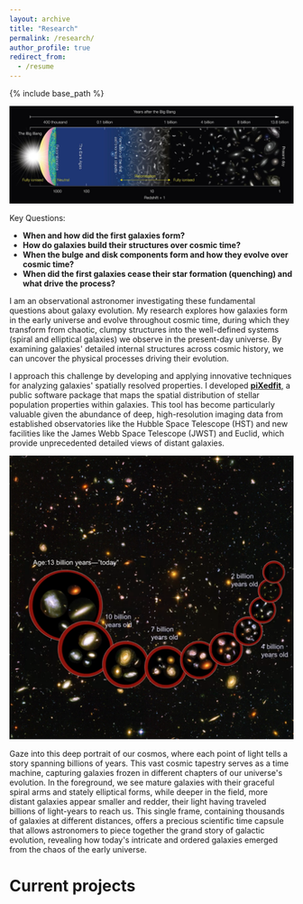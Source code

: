 ```yaml
---
layout: archive
title: "Research"
permalink: /research/
author_profile: true
redirect_from:
  - /resume
---
```


{% include base_path %}

![fig1](/images/univev1.png)

Key Questions:

+ **When and how did the first galaxies form?**
+ **How do galaxies build their structures over cosmic time?**
+ **When the bulge and disk components form and how they evolve over cosmic time?**
+ **When did the first galaxies cease their star formation (quenching) and what drive the process?**

I am an observational astronomer investigating these fundamental questions about galaxy evolution. My research explores how galaxies form in the early universe and evolve throughout cosmic time, during which they transform from chaotic, clumpy structures into the well-defined systems (spiral and elliptical galaxies) we observe in the present-day universe. By examining galaxies' detailed internal structures across cosmic history, we can uncover the physical processes driving their evolution.

I approach this challenge by developing and applying innovative techniques for analyzing galaxies' spatially resolved properties. I developed [**piXedfit**,](https://github.com/aabdurrouf/piXedfit) a public software package that maps the spatial distribution of stellar population properties within galaxies. This tool has become particularly valuable given the abundance of deep, high-resolution imaging data from established observatories like the Hubble Space Telescope (HST) and new facilities like the James Webb Space Telescope (JWST) and Euclid, which provide unprecedented detailed views of distant galaxies.

![fig2](/images/galev1.png)

Gaze into this deep portrait of our cosmos, where each point of light tells a story spanning billions of years. This vast cosmic tapestry serves as a time machine, capturing galaxies frozen in different chapters of our universe's evolution. In the foreground, we see mature galaxies with their graceful spiral arms and stately elliptical forms, while deeper in the field, more distant galaxies appear smaller and redder, their light having traveled billions of light-years to reach us. This single frame, containing thousands of galaxies at different distances, offers a precious scientific time capsule that allows astronomers to piece together the grand story of galactic evolution, revealing how today's intricate and ordered galaxies emerged from the chaos of the early universe.

Current projects
======












